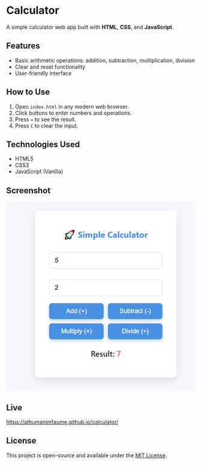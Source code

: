 # Calculator

A simple calculator web app built with **HTML**, **CSS**, and **JavaScript**.

## Features

- Basic arithmetic operations: addition, subtraction, multiplication, division
- Clear and reset functionality
- User-friendly interface

## How to Use

1. Open `index.html` in any modern web browser.
2. Click buttons to enter numbers and operations.
3. Press `=` to see the result.
4. Press `C` to clear the input.

## Technologies Used

- HTML5
- CSS3
- JavaScript (Vanilla)

## Screenshot

![Calculator Screenshot](screenshot.PNG) 

## Live 

 https://athumanimfaume.github.io/calculator/


## License

This project is open-source and available under the [MIT License](LICENSE).
